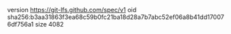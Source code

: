version https://git-lfs.github.com/spec/v1
oid sha256:b3aa31863f3ea68c59b0fc21ba18d28a7b7abc52ef06a8b41dd170076df756a1
size 4082
